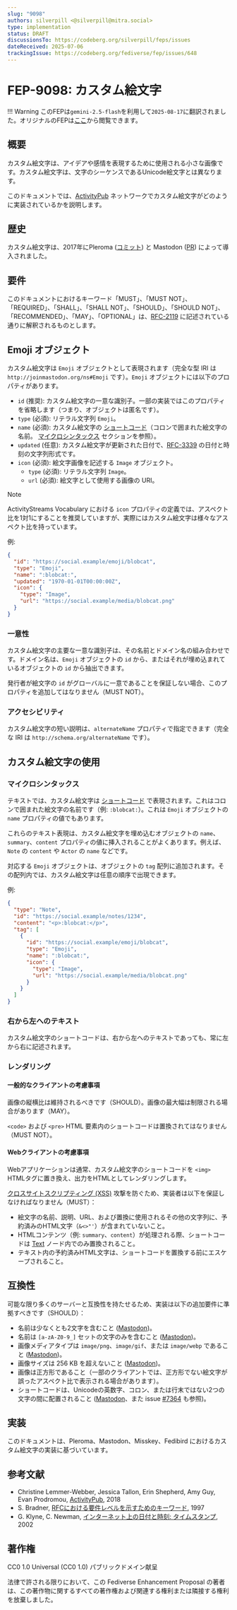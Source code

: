 ```yaml
---
slug: "9098"
authors: silverpill <@silverpill@mitra.social>
type: implementation
status: DRAFT
discussionsTo: https://codeberg.org/silverpill/feps/issues
dateReceived: 2025-07-06
trackingIssue: https://codeberg.org/fediverse/fep/issues/648
---
```


# FEP-9098: カスタム絵文字

!!! Warning
    このFEPは`gemini-2.5-flash`を利用して`2025-08-17`に翻訳されました。オリジナルのFEPは[ここ](https://codeberg.org/fediverse/fep/src/branch/main/fep/9098/fep-9098.md)から閲覧できます。

## 概要

カスタム絵文字は、アイデアや感情を表現するために使用される小さな画像です。カスタム絵文字は、文字のシーケンスであるUnicode絵文字とは異なります。

このドキュメントでは、[ActivityPub] ネットワークでカスタム絵文字がどのように実装されているかを説明します。

## 歴史

カスタム絵文字は、2017年にPleroma ([コミット](https://gitgud.io/lambadalambda/pleroma/-/compare/c17c8ce36d35db03a007a264cc2e507afa9b803e...7c82b8219734102ff24d9dc24226c08351e608cc)) と Mastodon ([PR](https://github.com/mastodon/mastodon/pull/4988)) によって導入されました。

## 要件

このドキュメントにおけるキーワード「MUST」、「MUST NOT」、「REQUIRED」、「SHALL」、「SHALL NOT」、「SHOULD」、「SHOULD NOT」、「RECOMMENDED」、「MAY」、「OPTIONAL」は、[RFC-2119] に記述されている通りに解釈されるものとします。

## Emoji オブジェクト

カスタム絵文字は `Emoji` オブジェクトとして表現されます（完全な型 IRI は `http://joinmastodon.org/ns#Emoji` です）。`Emoji` オブジェクトには以下のプロパティがあります。

- `id` (推奨): カスタム絵文字の一意な識別子。一部の実装ではこのプロパティを省略します（つまり、オブジェクトは匿名です）。
- `type` (必須): リテラル文字列 `Emoji`。
- `name` (必須): カスタム絵文字の [ショートコード][Shortcode]（コロンで囲まれた絵文字の名前。 [マイクロシンタックス](#マイクロシンタックス) セクションを参照）。
- `updated` (任意): カスタム絵文字が更新された日付で、[RFC-3339] の日付と時刻の文字列形式です。
- `icon` (必須): 絵文字画像を記述する `Image` オブジェクト。
  - `type` (必須): リテラル文字列 `Image`。
  - `url` (必須): 絵文字として使用する画像の URI。

> [!NOTE]
> ActivityStreams Vocabulary における `icon` プロパティの定義では、アスペクト比を1対1にすることを推奨していますが、実際にはカスタム絵文字は様々なアスペクト比を持っています。

例:

```json
{
  "id": "https://social.example/emoji/blobcat",
  "type": "Emoji",
  "name": ":blobcat:",
  "updated": "1970-01-01T00:00:00Z",
  "icon": {
    "type": "Image",
    "url": "https://social.example/media/blobcat.png"
  }
}
```

### 一意性

カスタム絵文字の主要な一意な識別子は、その名前とドメイン名の組み合わせです。ドメイン名は、`Emoji` オブジェクトの `id` から、またはそれが埋め込まれているオブジェクトの `id` から抽出できます。

発行者が絵文字の `id` がグローバルに一意であることを保証しない場合、このプロパティを追加してはなりません（MUST NOT）。

### アクセシビリティ

カスタム絵文字の短い説明は、`alternateName` プロパティで指定できます（完全な IRI は `http://schema.org/alternateName` です）。

## カスタム絵文字の使用

### マイクロシンタックス

テキストでは、カスタム絵文字は [ショートコード][Shortcode] で表現されます。これはコロンで囲まれた絵文字の名前です（例: `:blobcat:`）。これは `Emoji` オブジェクトの `name` プロパティの値でもあります。

これらのテキスト表現は、カスタム絵文字を埋め込むオブジェクトの `name`、`summary`、`content` プロパティの値に挿入されることがよくあります。例えば、`Note` の `content` や `Actor` の `name` などです。

対応する `Emoji` オブジェクトは、オブジェクトの `tag` 配列に追加されます。その配列内では、カスタム絵文字は任意の順序で出現できます。

例:

```json
{
  "type": "Note",
  "id": "https://social.example/notes/1234",
  "content": "<p>:blobcat:</p>",
  "tag": [
    {
      "id": "https://social.example/emoji/blobcat",
      "type": "Emoji",
      "name": ":blobcat:",
      "icon": {
        "type": "Image",
        "url": "https://social.example/media/blobcat.png"
      }
    }
  ]
}
```

### 右から左へのテキスト

カスタム絵文字のショートコードは、右から左へのテキストであっても、常に左から右に記述されます。

### レンダリング

#### 一般的なクライアントの考慮事項

画像の縦横比は維持されるべきです（SHOULD）。画像の最大幅は制限される場合があります（MAY）。

`<code>` および `<pre>` HTML 要素内のショートコードは置換されてはなりません（MUST NOT）。

#### Webクライアントの考慮事項

Webアプリケーションは通常、カスタム絵文字のショートコードを `<img>` HTMLタグに置き換え、出力をHTMLとしてレンダリングします。

[クロスサイトスクリプティング (XSS)][XSS] 攻撃を防ぐため、実装者は以下を保証しなければなりません（MUST）：

- 絵文字の名前、説明、URL、および置換に使用されるその他の文字列に、予約済みのHTML文字（`&<>"'`）が含まれていないこと。
- HTMLコンテンツ（例: `summary`、`content`）が処理される際、ショートコードは [Text][DOM-Text] ノード内でのみ置換されること。
- テキスト内の予約済みHTML文字は、ショートコードを置換する前にエスケープされること。

## 互換性

可能な限り多くのサーバーと互換性を持たせるため、実装は以下の追加要件に準拠すべきです（SHOULD）：

- 名前は少なくとも2文字を含むこと ([Mastodon](https://github.com/mastodon/mastodon/blob/v4.3.7/app/models/custom_emoji.rb#L28))。
- 名前は `[a-zA-Z0-9_]` セットの文字のみを含むこと ([Mastodon](https://github.com/mastodon/mastodon/blob/v4.3.7/app/models/custom_emoji.rb#L30))。
- 画像メディアタイプは `image/png`、`image/gif`、または `image/webp` であること ([Mastodon](https://github.com/mastodon/mastodon/blob/v4.3.7/app/models/custom_emoji.rb#L37))。
- 画像サイズは 256 KB を超えないこと ([Mastodon](https://github.com/mastodon/mastodon/blob/v4.3.7/app/models/custom_emoji.rb#L27))。
- 画像は正方形であること（一部のクライアントでは、正方形でない絵文字が誤ったアスペクト比で表示される場合があります）。
- ショートコードは、Unicodeの英数字、コロン、または行末ではない2つの文字の間に配置されること ([Mastodon](https://github.com/mastodon/mastodon/blob/v4.4.2/app/models/custom_emoji.rb#L32-L34)、また issue [#7364](https://github.com/mastodon/mastodon/issues/7364) も参照)。

## 実装

このドキュメントは、Pleroma、Mastodon、Misskey、Fedibird におけるカスタム絵文字の実装に基づいています。

## 参考文献

- Christine Lemmer-Webber, Jessica Tallon, Erin Shepherd, Amy Guy, Evan Prodromou, [ActivityPub], 2018
- S. Bradner, [RFCにおける要件レベルを示すためのキーワード][RFC-2119], 1997
- G. Klyne, C. Newman, [インターネット上の日付と時刻: タイムスタンプ][RFC-3339], 2002

[ActivityPub]: https://www.w3.org/TR/activitypub/
[RFC-2119]: https://tools.ietf.org/html/rfc2119.html
[RFC-3339]: https://www.rfc-editor.org/rfc/rfc3339
[Shortcode]: https://emojipedia.org/shortcodes
[XSS]: https://owasp.org/www-community/attacks/xss/
[DOM-Text]: https://developer.mozilla.org/en-US/docs/Web/API/Text

## 著作権

CC0 1.0 Universal (CC0 1.0) パブリックドメイン献呈

法律で許される限りにおいて、この Fediverse Enhancement Proposal の著者は、この著作物に関するすべての著作権および関連する権利または隣接する権利を放棄しました。